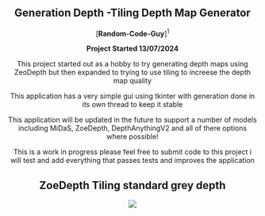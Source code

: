 <div align="center">
<h2>Generation Depth -Tiling Depth Map Generator</h2>

[**Random-Code-Guy**]<sup>1</sup>

**Project Started 13/07/2024**

This project started out as a hobby to try generating depth maps using ZeoDepth but
then expanded to trying to use tiling to increese the depth map quality

This application has a very simple gui using tkinter with generation done in its own
thread to keep it stable

This application will be updated in the future to support a number of models including 
MiDaS, ZoeDepth, DepthAnythingV2 and all of there options where possible!

This is a work in progress please feel free to submit code to this project i will test and add everything that
passes tests and improves the application

<h2>ZoeDepth Tiling standard grey depth</h2>
<img src='https://iili.io/dBCBeiG.png'>

</div>

